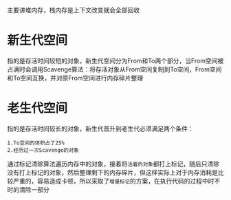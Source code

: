 主要讲堆内存，栈内存是上下文改变就会全部回收

# 新生代空间

指的是存活时间较短的对象，新生代空间分为From和To两个部分，当From空间被占满时会调用Scavenge算法：将存活对象从From空间复制到To空间，From空间和To空间互换，并对原From空间进行内存碎片整理

# 老生代空间

指的是存活时间较长的对象，新生代晋升到老生代必须满足两个条件：

    1.To空间的体积占了25%
    2.经历过一次Scavenge的对象

通过标记清除算法遍历内存中的对象，接着将`活着的对象`都打上标记，随后只清除没有打上标记的对象，然后整理剩下的内存碎片，但这样实际上对于内存消耗是比较严重的，容易造成卡顿，所以采取了`增量标记`的方案，在执行代码的过程中时不时的清除一部分